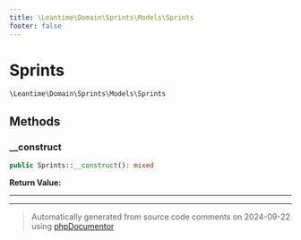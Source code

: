 ```yaml
---
title: \Leantime\Domain\Sprints\Models\Sprints
footer: false
---
```


# Sprints




`\Leantime\Domain\Sprints\Models\Sprints`




## Methods

### __construct



```php
public Sprints::__construct(): mixed
```









**Return Value:**





---


---
> Automatically generated from source code comments on 2024-09-22 using [phpDocumentor](http://www.phpdoc.org/)
